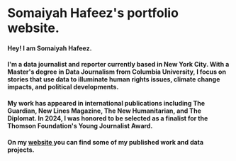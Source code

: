 # Somaiyah Hafeez's portfolio website.
#### Hey! I am Somaiyah Hafeez. 
#### I'm a data journalist and reporter currently based in New York City. With a Master's degree in Data Journalism from Columbia University, I focus on stories that use data to illuminate human rights issues, climate change impacts, and political developments.
#### My work has appeared in international publications including The Guardian, New Lines Magazine, The New Humanitarian, and The Diplomat. In 2024, I was honored to be selected as a finalist for the Thomson Foundation's Young Journalist Award.
#### On my <a href="https://somaiyahhafeez.github.io/"> website </a> you can find some of my published work and data projects.
